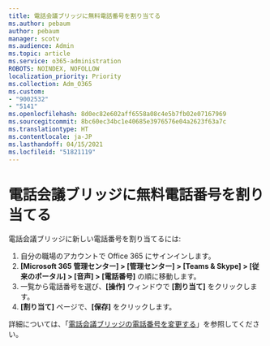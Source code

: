 ```yaml
---
title: 電話会議ブリッジに無料電話番号を割り当てる
ms.author: pebaum
author: pebaum
manager: scotv
ms.audience: Admin
ms.topic: article
ms.service: o365-administration
ROBOTS: NOINDEX, NOFOLLOW
localization_priority: Priority
ms.collection: Adm_O365
ms.custom:
- "9002532"
- "5141"
ms.openlocfilehash: 8d0ec82e602aff6558a08c4e5b7fb02e07167969
ms.sourcegitcommit: 8bc60ec34bc1e40685e3976576e04a2623f63a7c
ms.translationtype: HT
ms.contentlocale: ja-JP
ms.lasthandoff: 04/15/2021
ms.locfileid: "51821119"
---
```

# <a name="assign-a-toll-free-number-to-your-audio-conferencing-bridge"></a>電話会議ブリッジに無料電話番号を割り当てる

電話会議ブリッジに新しい電話番号を割り当てるには:

1. 自分の職場のアカウントで Office 365 にサインインします。
2. **[Microsoft 365 管理センター] > [管理センター] > [Teams & Skype] > [従来のポータル] > [音声] > [電話番号]** の順に移動します。
3. 一覧から電話番号を選び、**[操作]** ウィンドウで **[割り当て]** をクリックします。
4. **[割り当て]** ページで、**[保存]** をクリックします。

詳細については、「[電話会議ブリッジの電話番号を変更する](https://docs.microsoft.com/MicrosoftTeams/change-the-phone-numbers-on-your-audio-conferencing-bridge)」を参照してください。
